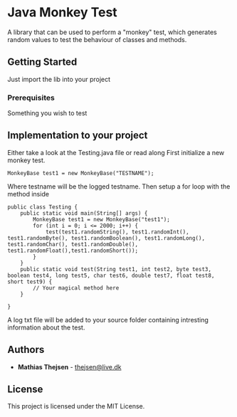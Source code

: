 # Java Monkey Test
A library that can be used to perform a "monkey" test, which generates random values to test the behaviour of classes and methods.

## Getting Started
Just import the lib into your project

### Prerequisites
Something you wish to test
## Implementation to your project
Either take a look at the Testing.java file or read along
First initialize a new monkey test.
```
MonkeyBase test1 = new MonkeyBase("TESTNAME");
```
Where testname will be the logged testname.
Then setup a for loop with the method inside
```
public class Testing {
	public static void main(String[] args) {
		MonkeyBase test1 = new MonkeyBase("test1");
		for (int i = 0; i <= 2000; i++) {
			test(test1.randomString(), test1.randomInt(), test1.randomByte(), test1.randomBoolean(), test1.randomLong(), test1.randomChar(), test1.randomDouble(), test1.randomFloat(),test1.randomShort());
		}
	}
	public static void test(String test1, int test2, byte test3, boolean test4, long test5, char test6, double test7, float test8, short test9) {
		// Your magical method here
	}

}
```

A log txt file will be added to your source folder containing intresting information about the test.
## Authors

* **Mathias Thejsen** - thejsen@live.dk

## License

This project is licensed under the MIT License.


